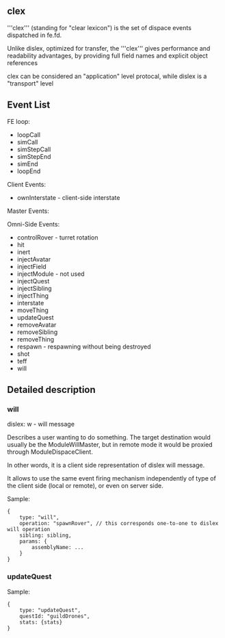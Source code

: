 ## clex

'''clex''' (standing for "clear lexicon") is the set of dispace events dispatched in fe.fd.

Unlike dislex, optimized for transfer,
the '''clex''' gives performance and readability advantages,
by providing full field names and explicit object references

clex can be considered an "application" level protocal,
while dislex is a "transport" level

## Event List

FE loop:

 * loopCall
 * simCall
 * simStepCall
 * simStepEnd
 * simEnd
 * loopEnd

Client Events:
 * ownInterstate - client-side interstate

Master Events:

Omni-Side Events:

 * controlRover - turret rotation
 * hit
 * inert
 * injectAvatar
 * injectField
 * injectModule - not used
 * injectQuest
 * injectSibling
 * injectThing
 * interstate
 * moveThing
 * updateQuest
 * removeAvatar
 * removeSibling
 * removeThing
 * respawn - respawning without being destroyed
 * shot
 * teff
 * will


## Detailed description

### will

dislex: w - will message

Describes a user wanting to do something.
The target destination would usually be the ModuleWillMaster,
but in remote mode it would be proxied through ModuleDispaceClient.

In other words, it is a client side representation of dislex will message.

It allows to use the same event firing mechanism independently of
type of the client side (local or remote), or even on server side.

Sample:

    {
        type: "will",
        operation: "spawnRover", // this corresponds one-to-one to dislex will operation
        sibling: sibling,
        params: {
            assemblyName: ...
        }
    }

### updateQuest

Sample:

    {
        type: "updateQuest",
        questId: "guildDrones",
        stats: {stats}
    }
